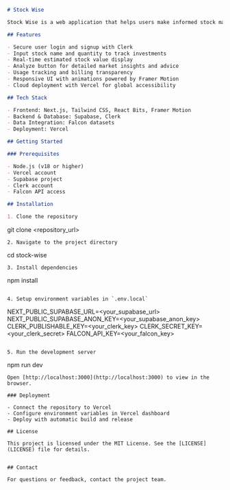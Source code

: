 ```markdown
# Stock Wise

Stock Wise is a web application that helps users make informed stock market decisions by providing estimated stock values, detailed analysis, and personalized advice. It features secure authentication, user-friendly interfaces, and real-time market insights.

## Features

- Secure user login and signup with Clerk  
- Input stock name and quantity to track investments  
- Real-time estimated stock value display  
- Analyze button for detailed market insights and advice  
- Usage tracking and billing transparency  
- Responsive UI with animations powered by Framer Motion  
- Cloud deployment with Vercel for global accessibility  

## Tech Stack

- Frontend: Next.js, Tailwind CSS, React Bits, Framer Motion  
- Backend & Database: Supabase, Clerk  
- Data Integration: Falcon datasets  
- Deployment: Vercel  

## Getting Started

### Prerequisites

- Node.js (v18 or higher)  
- Vercel account  
- Supabase project  
- Clerk account  
- Falcon API access

## Installation

1. Clone the repository  
   ```
   git clone <repository_url>
   ```
2. Navigate to the project directory  
   ```
   cd stock-wise
   ```
3. Install dependencies  
   ```
   npm install
   ```

4. Setup environment variables in `.env.local`  
   ```
   NEXT_PUBLIC_SUPABASE_URL=<your_supabase_url>
   NEXT_PUBLIC_SUPABASE_ANON_KEY=<your_supabase_anon_key>
   CLERK_PUBLISHABLE_KEY=<your_clerk_key>
   CLERK_SECRET_KEY=<your_clerk_secret>
   FALCON_API_KEY=<your_falcon_key>
   ```

5. Run the development server  
   ```
   npm run dev
   ```
   Open [http://localhost:3000](http://localhost:3000) to view in the browser.

### Deployment

- Connect the repository to Vercel  
- Configure environment variables in Vercel dashboard  
- Deploy with automatic build and release  

## License

This project is licensed under the MIT License. See the [LICENSE](LICENSE) file for details.


## Contact

For questions or feedback, contact the project team.
```
